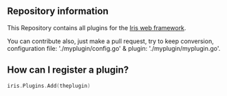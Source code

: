 ## Repository information

This Repository contains all plugins for the [Iris web framework](https://github.com/kataras/iris).

You can contribute also, just make a pull request, try to keep conversion, configuration file: './myplugin/config.go' & plugin: './myplugin/myplugin.go'.


## How can I register a plugin?

```go
iris.Plugins.Add(theplugin)
``` 